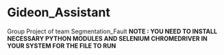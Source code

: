 # Gideon_Assistant
Group Project of team Segmentation_Fault 
**NOTE : YOU NEED TO INSTALL NECESSARY PYTHON MODULES AND SELENIUM CHROMEDRIVER IN YOUR SYSTEM FOR THE FILE TO RUN**
